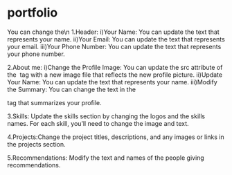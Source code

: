 # portfolio
You can change the\n
1.Header:
  i)Your Name: You can update the text that represents your name.
  ii)Your Email: You can update the text that represents your email.
  iii)Your Phone Number: You can update the text that represents your phone number.
  
2.About me:
  i)Change the Profile Image: You can update the src attribute of the <img> tag with a new image file that reflects the new profile picture.
  ii)Update Your Name: You can update the text that represents your name.
  iii)Modify the Summary: You can change the text in the <p> tag that summarizes your profile.
  
3.Skills: Update the skills section by changing the logos and the skills names. For each skill, you’ll need to change the image and text.

4.Projects:Change the project titles, descriptions, and any images or links in the projects section.

5.Recommendations: Modify the text and names of the people giving recommendations.
